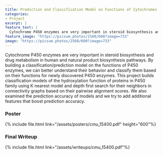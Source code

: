```yaml
---
title: Prediction and Classification Model on Functions of Cytochromes P450 Enzymes
categories:
- Project
excerpt: |
feature_text: |
  Cytochrome P450 enzymes are very important in steroid biosynthesis and drug metabolism in human and natural product biosynthesis pathways...
feature_image: "https://picsum.photos/2560/600?image=733"
image: "https://picsum.photos/2560/600?image=733"
---
```


Cytochrome P450 enzymes are very important in steroid biosynthesis and drug metabolism
in human and natural product biosynthesis pathways.
By building a classification/prediction model on the functions of P450 enzymes, we
can better understand their behavior and classify them based on their functions for newly
discovered P450 enzymes. This project builds classification models of the hydroxylation
function of proteins in P450 family using K nearest model and depth first search for
their neighbors in connectivity graphs based on their pairwise alignment scores. We also
examined the prediction accuracy of models and we try to add additional features that
boost prediction accuracy.
### Poster
{% include file.html link="/assets/posters/cmu_15400.pdf" height="600"%}
### Final Writeup
{% include file.html link="/assets/writeups/cmu_15400.pdf"%}

